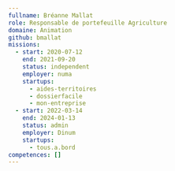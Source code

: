 ```yaml
---
fullname: Bréanne Mallat
role: Responsable de portefeuille Agriculture
domaine: Animation
github: bmallat
missions:
  - start: 2020-07-12
    end: 2021-09-20
    status: independent
    employer: numa
    startups:
      - aides-territoires
      - dossierfacile
      - mon-entreprise
  - start: 2022-03-14
    end: 2024-01-13
    status: admin
    employer: Dinum
    startups:
      - tous.a.bord
competences: []
---
```

